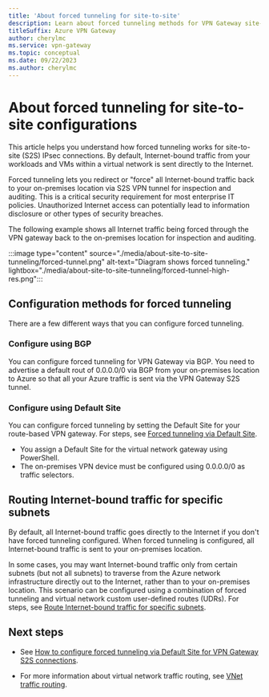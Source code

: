 ```yaml
---
title: 'About forced tunneling for site-to-site'
description: Learn about forced tunneling methods for VPN Gateway site-to-site connections.
titleSuffix: Azure VPN Gateway
author: cherylmc
ms.service: vpn-gateway
ms.topic: conceptual
ms.date: 09/22/2023
ms.author: cherylmc
---
```


# About forced tunneling for site-to-site configurations

This article helps you understand how forced tunneling works for site-to-site (S2S) IPsec connections. By default, Internet-bound traffic from your workloads and VMs within a virtual network is sent directly to the Internet.

Forced tunneling lets you redirect or "force" all Internet-bound traffic back to your on-premises location via S2S VPN tunnel for inspection and auditing. This is a critical security requirement for most enterprise IT policies. Unauthorized Internet access can potentially lead to information disclosure or other types of security breaches.

The following example shows all Internet traffic being forced through the VPN gateway back to the on-premises location for inspection and auditing.

:::image type="content" source="./media/about-site-to-site-tunneling/forced-tunnel.png" alt-text="Diagram shows forced tunneling." lightbox="./media/about-site-to-site-tunneling/forced-tunnel-high-res.png":::

## Configuration methods for forced tunneling

There are a few different ways that you can configure forced tunneling.

### Configure using BGP

You can configure forced tunneling for VPN Gateway via BGP. You  need to advertise a default rout of 0.0.0.0/0 via BGP from your on-premises location to Azure so that all your Azure traffic is sent via the VPN Gateway S2S tunnel.

### Configure using Default Site

You can configure forced tunneling by setting the Default Site for your route-based VPN gateway. For steps, see [Forced tunneling via Default Site](site-to-site-tunneling.md).

* You assign a Default Site for the virtual network gateway using PowerShell.
* The on-premises VPN device must be configured using 0.0.0.0/0 as traffic selectors.

## Routing Internet-bound traffic for specific subnets

By default, all Internet-bound traffic goes directly to the Internet if you don't have forced tunneling configured. When forced tunneling is configured, all Internet-bound traffic is sent to your on-premises location.

In some cases, you may want Internet-bound traffic only from certain subnets (but not all subnets) to traverse from the Azure network infrastructure directly out to the Internet, rather than to your on-premises location. This scenario can be configured using a combination of forced tunneling and virtual network custom user-defined routes (UDRs). For steps, see [Route Internet-bound traffic for specific subnets](site-to-site-tunneling.md#udr).

## Next steps

* See [How to configure forced tunneling via Default Site for VPN Gateway S2S connections](site-to-site-tunneling.md).

* For more information about virtual network traffic routing, see [VNet traffic routing](../virtual-network/virtual-networks-udr-overview.md).